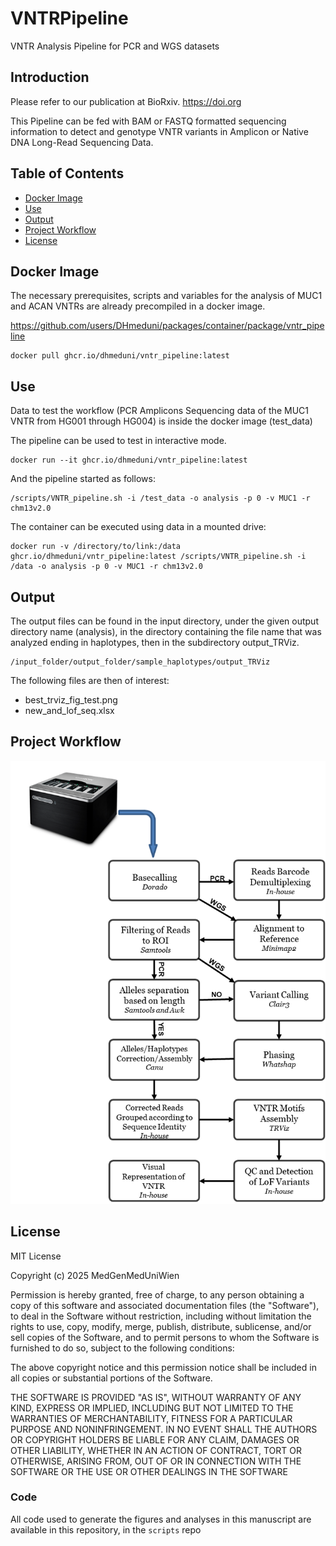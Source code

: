 # VNTRPipeline
VNTR Analysis Pipeline for PCR and WGS datasets


## Introduction
Please refer to our publication at BioRxiv. https://doi.org

This Pipeline can be fed with BAM or FASTQ formatted sequencing 
information to detect and genotype
VNTR variants in Amplicon or Native DNA Long-Read Sequencing Data.

## Table of Contents
- [Docker Image](#docker-image)
- [Use](#use)
- [Output](#output)
- [Project Workflow](#project-workflow)
- [License](#license)


## Docker Image
The necessary prerequisites, scripts and variables for the analysis of 
MUC1 and ACAN VNTRs are already precompiled in a docker image.

https://github.com/users/DHmeduni/packages/container/package/vntr_pipeline

```
docker pull ghcr.io/dhmeduni/vntr_pipeline:latest
```

## Use

Data to test the workflow (PCR Amplicons Sequencing data of the MUC1 VNTR 
from HG001 through HG004) is inside the docker image (test_data)

The pipeline can be used to test in interactive mode.

```
docker run --it ghcr.io/dhmeduni/vntr_pipeline:latest
```

And the pipeline started as follows:

```
/scripts/VNTR_pipeline.sh -i /test_data -o analysis -p 0 -v MUC1 -r chm13v2.0
```

The container can be executed using data in a mounted drive:

```
docker run -v /directory/to/link:/data ghcr.io/dhmeduni/vntr_pipeline:latest /scripts/VNTR_pipeline.sh -i /data -o analysis -p 0 -v MUC1 -r chm13v2.0
```

## Output

The output files can be found in the input directory, under the given output directory name (analysis),
in the directory containing the file name that was analyzed ending in haplotypes, then in the
subdirectory output_TRViz.

```
/input_folder/output_folder/sample_haplotypes/output_TRViz
```

The following files are then of interest:
- best_trviz_fig_test.png
- new_and_lof_seq.xlsx

## Project Workflow
![Alt text](/VNTRPipeline_workflow.png?raw=true "Project workflow")

## License

MIT License

Copyright (c) 2025 MedGenMedUniWien

Permission is hereby granted, free of charge, to any person obtaining a copy
of this software and associated documentation files (the "Software"), to deal
in the Software without restriction, including without limitation the rights
to use, copy, modify, merge, publish, distribute, sublicense, and/or sell
copies of the Software, and to permit persons to whom the Software is
furnished to do so, subject to the following conditions:

The above copyright notice and this permission notice shall be included in all
copies or substantial portions of the Software.

THE SOFTWARE IS PROVIDED "AS IS", WITHOUT WARRANTY OF ANY KIND, EXPRESS OR
IMPLIED, INCLUDING BUT NOT LIMITED TO THE WARRANTIES OF MERCHANTABILITY,
FITNESS FOR A PARTICULAR PURPOSE AND NONINFRINGEMENT. IN NO EVENT SHALL THE
AUTHORS OR COPYRIGHT HOLDERS BE LIABLE FOR ANY CLAIM, DAMAGES OR OTHER
LIABILITY, WHETHER IN AN ACTION OF CONTRACT, TORT OR OTHERWISE, ARISING FROM,
OUT OF OR IN CONNECTION WITH THE SOFTWARE OR THE USE OR OTHER DEALINGS IN THE
SOFTWARE





### Code
All code used to generate the figures and analyses in this manuscript
are available in this repository, in the `scripts` repo
